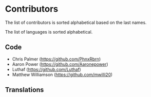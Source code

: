 # Contributors

The list of contributors is sorted alphabetical based on the last names.

The list of languages is sorted alphabetical.

## Code
* Chris Palmer (https://github.com/PhnxRbrn)
* Aaron Power (https://github.com/Aaronepower)
* Luthaf (https://github.com/Luthaf)
* Matthew Williamson (https://github.com/mwilli20)

## Translations
